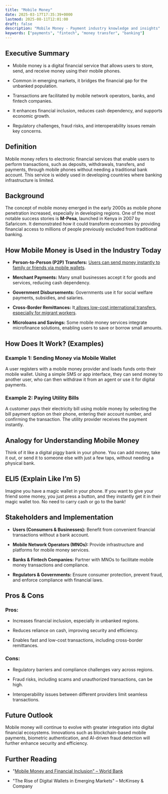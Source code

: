 ```yaml
---
title: "Mobile Money"
date: 2025-03-17T17:35:39+0000
lastmod: 2025-08-11T12:01:00
draft: false
description: "Mobile Money - Payment industry knowledge and insights"
keywords: ["payments", "fintech", "money transfer", "banking"]
---
```


## Executive Summary

- Mobile money is a digital financial service that allows users to store, send, and receive money using their mobile phones.

- Common in emerging markets, it bridges the financial gap for the unbanked population.

- Transactions are facilitated by mobile network operators, banks, and fintech companies.

- It enhances financial inclusion, reduces cash dependency, and supports economic growth.

- Regulatory challenges, fraud risks, and interoperability issues remain key concerns.

## Definition

Mobile money refers to electronic financial services that enable users to perform transactions, such as deposits, withdrawals, transfers, and payments, through mobile phones without needing a traditional bank account. This service is widely used in developing countries where banking infrastructure is limited.

## Background

The concept of mobile money emerged in the early 2000s as mobile phone penetration increased, especially in developing regions. One of the most notable success stories is **M-Pesa**, launched in Kenya in 2007 by Safaricom. It demonstrated how it could transform economies by providing financial access to millions of people previously excluded from traditional banking.

## How Mobile Money is Used in the Industry Today

- **Person-to-Person (P2P) Transfers:** [Users can send money instantly to family or friends via mobile wallets](https://faisalkhanllc.xyz/resources/payments-wiki/p/person-to-person-p2p/).

- **Merchant Payments:** Many small businesses accept it for goods and services, reducing cash dependency.

- **Government Disbursements:** Governments use it for social welfare payments, subsidies, and salaries.

- **Cross-Border Remittances:** It[ allows low-cost international transfers, especially for migrant workers](https://faisalkhanllc.xyz/resources/payments-wiki/c/cross-border-money-transfer/).

- **Microloans and Savings:** Some mobile money services integrate microfinance solutions, enabling users to save or borrow small amounts.

## How Does It Work? (Examples)

### Example 1: Sending Money via Mobile Wallet

A user registers with a mobile money provider and loads funds onto their mobile wallet. Using a simple SMS or app interface, they can send money to another user, who can then withdraw it from an agent or use it for digital payments.

### Example 2: Paying Utility Bills

A customer pays their electricity bill using mobile money by selecting the bill payment option on their phone, entering their account number, and confirming the transaction. The utility provider receives the payment instantly.

## Analogy for Understanding Mobile Money

Think of it like a digital piggy bank in your phone. You can add money, take it out, or send it to someone else with just a few taps, without needing a physical bank.

## ELI5 (Explain Like I’m 5)

Imagine you have a magic wallet in your phone. If you want to give your friend some money, you just press a button, and they instantly get it in their magic wallet too. No need to carry cash or go to the bank!

## Stakeholders and Implementation

- **Users (Consumers & Businesses):** Benefit from convenient financial transactions without a bank account.

- **Mobile Network Operators (MNOs):** Provide infrastructure and platforms for mobile money services.

- **Banks & Fintech Companies:** Partner with MNOs to facilitate mobile money transactions and compliance.

- **Regulators & Governments:** Ensure consumer protection, prevent fraud, and enforce compliance with financial laws.

## Pros & Cons

### Pros:

- Increases financial inclusion, especially in unbanked regions.

- Reduces reliance on cash, improving security and efficiency.

- Enables fast and low-cost transactions, including cross-border remittances.

### Cons:

- Regulatory barriers and compliance challenges vary across regions.

- Fraud risks, including scams and unauthorized transactions, can be high.

- Interoperability issues between different providers limit seamless transactions.

## Future Outlook

Mobile money will continue to evolve with greater integration into digital financial ecosystems. Innovations such as blockchain-based mobile payments, biometric authentication, and AI-driven fraud detection will further enhance security and efficiency.

## Further Reading

- "[Mobile Money and Financial Inclusion" – World Bank](https://www.worldbank.org/ext/en/home)

- "The Rise of Digital Wallets in Emerging Markets" – McKinsey & Company

##